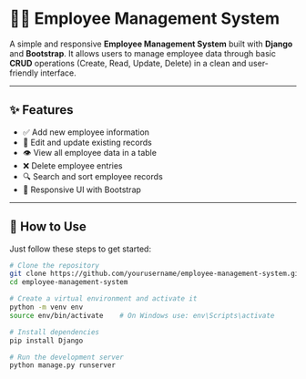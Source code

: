 # 🧑‍💼 Employee Management System

A simple and responsive **Employee Management System** built with **Django** and **Bootstrap**. It allows users to manage employee data through basic **CRUD** operations (Create, Read, Update, Delete) in a clean and user-friendly interface.

---

## ✨ Features

- ✅ Add new employee information
- 📝 Edit and update existing records
- 👁️ View all employee data in a table
- ❌ Delete employee entries
- 🔍 Search and sort employee records
- 📱 Responsive UI with Bootstrap

---

## 🚀 How to Use

Just follow these steps to get started:

```bash
# Clone the repository
git clone https://github.com/yourusername/employee-management-system.git
cd employee-management-system

# Create a virtual environment and activate it
python -m venv env
source env/bin/activate    # On Windows use: env\Scripts\activate

# Install dependencies
pip install Django

# Run the development server
python manage.py runserver
